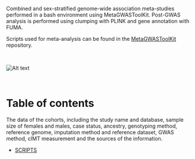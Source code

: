 Combined and sex-stratified genome-wide association meta-studies performed in a bash environment using  MetaGWASToolKit. Post-GWAS analysis is performed using clumping with PLINK and gene annotation with FUMA. 

Scripts used for meta-analysis can be found in the [MetaGWASToolKit](https://github.com/swvanderlaan/MetaGWASToolKit.git) repository.

<br>

![Alt text](https://github.com/xEmz/Avans-files/blob/0b5db23474547033b8c6499c166b537ac2e6075b/cIMT-meta.drawio.png)

</br>

# Table of contents

The data of the cohorts, including the study name and database, sample size of females and males, case status, ancestry, genotyping method, reference genome, imputation method and reference dataset, GWAS method, cIMT measurement and the sources of the information.

- [SCRIPTS](https://github.com/xEmz/UMC-GWAS-cIMT/blob/9282e2a2d96468699205437dc824ce91e6195157/SMART-GWAS/SCRIPTS)
